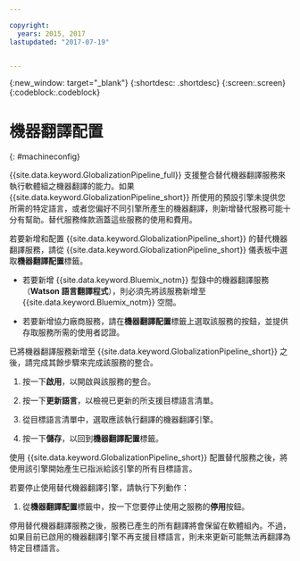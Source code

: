 ```yaml
---

copyright:
  years: 2015, 2017
lastupdated: "2017-07-19"


---
```


{:new_window: target="_blank"}
{:shortdesc: .shortdesc}
{:screen:.screen}
{:codeblock:.codeblock}

# 機器翻譯配置
{: #machineconfig}

{{site.data.keyword.GlobalizationPipeline_full}} 支援整合替代機器翻譯服務來執行軟體組之機器翻譯的能力。如果 {{site.data.keyword.GlobalizationPipeline_short}} 所使用的預設引擎未提供您所需的特定語言，或者您偏好不同引擎所產生的機器翻譯，則新增替代服務可能十分有幫助。替代服務條款涵蓋這些服務的使用和費用。

若要新增和配置 {{site.data.keyword.GlobalizationPipeline_short}} 的替代機器翻譯服務，請從 {{site.data.keyword.GlobalizationPipeline_short}} 儀表板中選取**機器翻譯配置**標籤。

* 若要新增 {{site.data.keyword.Bluemix_notm}} 型錄中的機器翻譯服務（**Watson 語言翻譯程式**），則必須先將該服務新增至 {{site.data.keyword.Bluemix_notm}} 空間。

* 若要新增協力廠商服務，請在**機器翻譯配置**標籤上選取該服務的按鈕，並提供存取服務所需的使用者認證。

已將機器翻譯服務新增至 {{site.data.keyword.GlobalizationPipeline_short}} 之後，請完成其餘步驟來完成該服務的整合。

1. 按一下**啟用**，以開啟與該服務的整合。

2. 按一下**更新語言**，以檢視已更新的所支援目標語言清單。

3. 從目標語言清單中，選取應該執行翻譯的機器翻譯引擎。

4. 按一下**儲存**，以回到**機器翻譯配置**標籤。

使用 {{site.data.keyword.GlobalizationPipeline_short}} 配置替代服務之後，將使用該引擎開始產生已指派給該引擎的所有目標語言。 

若要停止使用替代機器翻譯引擎，請執行下列動作：

1. 從**機器翻譯配置**標籤中，按一下您要停止使用之服務的**停用**按鈕。

停用替代機器翻譯服務之後，服務已產生的所有翻譯將會保留在軟體組內。不過，如果目前已啟用的機器翻譯引擎不再支援目標語言，則未來更新可能無法再翻譯為特定目標語言。

<!-- Review comment: When you disable an engine, do you need to go back and reconfigure the languages?? Does it go back to the default engine? What happens? -->
